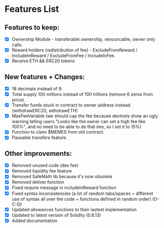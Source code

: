 # Features List
## Features to keep:
- [x] Ownership Module - transferable ownership, renouncable, owner only calls.
- [x] Reward holders (redistribution of fee) - ExcludeFromReward / IncludeInReward / ExcludeFromFee / IncludeInFee.
- [x] Receive ETH && ERC20 tokens

## New features + Changes:
- [x] 18 decimals instead of 9.
- [x] Total supply 100 millions instead of 100 trillions (remove 6 zeros from price).
- [x] Transfer funds stuck in contract to owner address instead. (withdrawERC20, withdrawETH)
- [x] MaxFeeVariable (we should cap the fee because dextools show an ugly warning telling users "Looks like the owner can set a high fee like 100%", and no need to be able to do that imo, so I set it to 15%)
- [x] Function to claim $MEMES from old contract.
- [x] Pausable transfers feature.

## Other improvements:
- [x] Removed unused code (dev fee)
- [x] Removed liquidity fee feature
- [x] Removed SafeMath lib because it's now obsolete
- [x] Removed deliver function
- [x] Fixed require message in includeInReward function
- [x] Fixed syntax inconsistencies (a lot of random tabs/spaces + different use of syntax all over the code + functions defined in random order) (O-C-D)
- [x] Updated allowances functions to their lastest implementation
- [x] Updated to latest version of Solidity (0.8.13)
- [x] Added documentation

